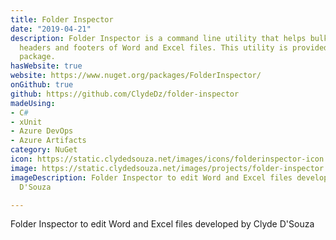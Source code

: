 ```yaml
---
title: Folder Inspector
date: "2019-04-21"
description: Folder Inspector is a command line utility that helps bulk update the
  headers and footers of Word and Excel files. This utility is provided via a NuGet
  package.
hasWebsite: true
website: https://www.nuget.org/packages/FolderInspector/
onGithub: true
github: https://github.com/ClydeDz/folder-inspector
madeUsing:
- C#
- xUnit
- Azure DevOps
- Azure Artifacts
category: NuGet
icon: https://static.clydedsouza.net/images/icons/folderinspector-icon.png
image: https://static.clydedsouza.net/images/projects/folder-inspector.jpg
imageDescription: Folder Inspector to edit Word and Excel files developed by Clyde
  D'Souza

---
```

Folder Inspector to edit Word and Excel files developed by Clyde D'Souza